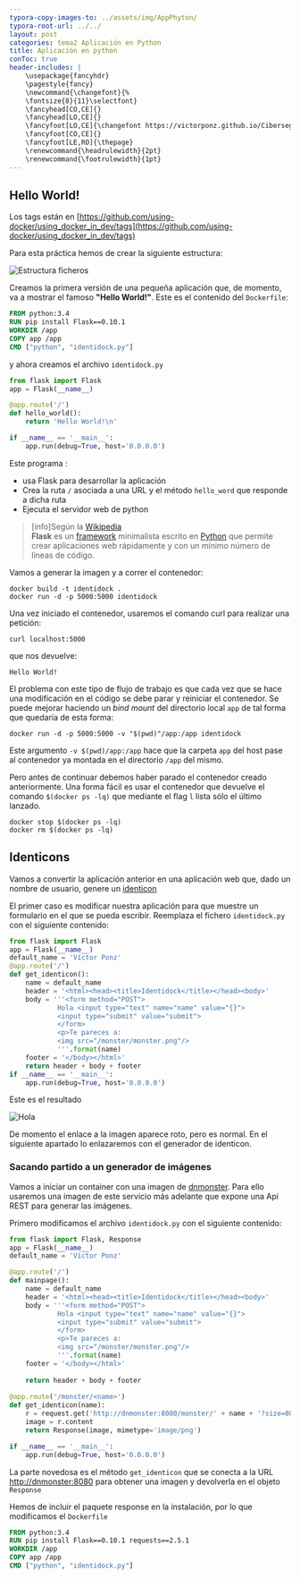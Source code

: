 ```yaml
---
typora-copy-images-to: ../assets/img/AppPhyton/
typora-root-url: ../../
layout: post
categories: tema2 Aplicación en Python
title: Aplicación en python
conToc: true
header-includes: |
    \usepackage{fancyhdr}
    \pagestyle{fancy}
    \newcommand{\changefont}{%
    \fontsize{8}{11}\selectfont}
    \fancyhead[CO,CE]{}
    \fancyhead[LO,CE]{}
    \fancyfoot[LO,CE]{\changefont https://victorponz.github.io/Ciberseguridad-PePS/}
    \fancyfoot[CO,CE]{}
    \fancyfoot[LE,RO]{\thepage}
    \renewcommand{\headrulewidth}{2pt}
    \renewcommand{\footrulewidth}{1pt}
---
```

## Hello World!

Los tags están en [https://github.com/using-docker/using_docker_in_dev/tags](https://github.com/using-docker/using_docker_in_dev/tags)

Para esta práctica hemos de crear la siguiente estructura:

![Estructura ficheros](/Ciberseguridad-PePS/assets/img/AppPhyton/image-20210616160236314.png)

Creamos la primera versión de una pequeña aplicación que, de momento, va a mostrar el famoso **"Hello World!"**. Este es el contenido del `Dockerfile`:

```dockerfile
FROM python:3.4
RUN pip install Flask==0.10.1
WORKDIR /app
COPY app /app
CMD ["python", "identidock.py"]
```

y ahora creamos el archivo `identidock.py` 

```python
from flask import Flask
app = Flask(__name__)

@app.route('/')
def hello_world():
    return 'Hello World!\n'

if __name__ == '__main__':
    app.run(debug=True, host='0.0.0.0')
```

Este programa :

* usa Flask para desarrollar la aplicación
* Crea la ruta `/`  asociada a una URL y el método `hello_word` que responde a dicha ruta
* Ejecuta el servidor web de python

>[info]Según la [Wikipedia](https://es.wikipedia.org/wiki/Flask)<br>
>**Flask** es un [framework](https://es.wikipedia.org/wiki/Framework) minimalista escrito en [Python](https://es.wikipedia.org/wiki/Python) que permite crear aplicaciones web rápidamente y con un mínimo número de líneas de código.

Vamos a generar la imagen y a correr el contenedor:

```
docker build -t identidock .
docker run -d -p 5000:5000 identidock
```

Una vez iniciado el contenedor, usaremos el comando curl para realizar una petición:

```
curl localhost:5000
```

que nos devuelve:

```
Hello World!
```

El problema con este tipo de flujo de trabajo es que cada vez que se hace una modificación en el código se debe parar y reiniciar el contenedor. Se puede mejorar haciendo un *bind mount* del directorio local `app` de tal forma que quedaría de esta forma:

```
docker run -d -p 5000:5000 -v "$(pwd)"/app:/app identidock
```

Este argumento `-v $(pwd)/app:/app` hace que la carpeta `app` del host pase al contenedor ya montada en el directorio `/app` del mismo.

Pero antes de continuar debemos haber parado el contenedor creado anteriormente. Una forma fácil es usar el contenedor que devuelve el comando `$(docker ps -lq)` que mediante el flag `l` lista sólo el último lanzado.

```
docker stop $(docker ps -lq)
docker rm $(docker ps -lq)
```

## Identicons

Vamos a convertir la aplicación anterior en una aplicación web que, dado un nombre de usuario, genere un [identicon](http://identicon.net/)

El primer caso es modificar nuestra aplicación para que muestre un formulario en el que se pueda escribir. Reemplaza el fichero `identidock.py` con el siguiente contenido:

```python
from flask import Flask
app = Flask(__name__)
default_name = 'Víctor Ponz'
@app.route('/')
def get_identicon():
	name = default_name
	header = '<html><head><title>Identidock</title></head><body>'
	body = '''<form method="POST">
			Hola <input type="text" name="name" value="{}">
			<input type="submit" value="submit">
			</form>
			<p>Te pareces a:
			<img src="/monster/monster.png"/>
			'''.format(name)
	footer = '</body></html>'
	return header + body + footer
if __name__ == '__main__':
	app.run(debug=True, host='0.0.0.0')
```

Este es el resultado

![Hola](/Ciberseguridad-PePS/assets/img/AppPhyton/image-20210616182531601.png)

De momento el enlace a la imagen aparece roto, pero es normal. En el siguiente apartado lo enlazaremos con el generador de identicon.

### Sacando partido a un generador de imágenes

Vamos a iniciar un container con una imagen de [dnmonster](https://github.com/amouat/dnmonster). Para ello usaremos una imagen de este servicio más adelante que expone una Api REST para generar las imágenes.

Primero modificamos el archivo `identidock.py` con el siguiente contenido:

```python
from flask import Flask, Response
app = Flask(__name__)
default_name = 'Víctor Ponz'

@app.route('/')
def mainpage():
	name = default_name
	header = '<html><head><title>Identidock</title></head><body>'
	body = '''<form method="POST">
			Hola <input type="text" name="name" value="{}">
			<input type="submit" value="submit">
			</form>
			<p>Te pareces a:
			<img src="/monster/monster.png"/>
			'''.format(name)
	footer = '</body></html>'
	
	return header + body + footer
	
@app.route('/monster/<name>')
def get_identicon(name):
	r = request.get('http://dnmonster:8080/monster/' + name + '?size=80')
	image = r.content
	return Response(image, mimetype='image/png')

if __name__ == '__main__':
	app.run(debug=True, host='0.0.0.0')
```

La parte novedosa es el método `get_identicon` que se conecta a la URL [http://dnmonster:8080](http://dnmonster:8080) para obtener una imagen y devolverla en el objeto `Response`

Hemos de incluir el paquete response en la instalación, por lo que modificamos el `Dockerfile`

```dockerfile
FROM python:3.4
RUN pip install Flask==0.10.1 requests==2.5.1
WORKDIR /app
COPY app /app
CMD ["python", "identidock.py"]
```

